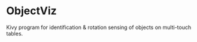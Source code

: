 # ObjectViz
Kivy program for identification &amp; rotation sensing of objects on multi-touch tables.
